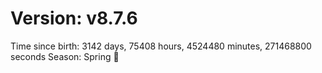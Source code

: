# Version: v8.7.6
Time since birth: 3142 days, 75408 hours, 4524480 minutes, 271468800 seconds
Season: Spring 🌸
